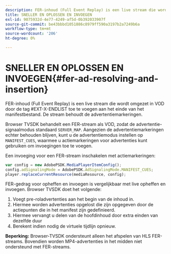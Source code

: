 ```yaml
---
description: FER-inhoud (Full Event Replay) is een live stream die wordt omgezet in VOD door de tag
title: SNELLER EN OPLOSSEN EN INVOEGEN
exl-id: 9075932d-4e77-4249-af5d-0b392033907f
source-git-commit: be43bbbd1051886c8979ff590a3197b2a7249b6a
workflow-type: tm+mt
source-wordcount: '206'
ht-degree: 0%

---
```


# SNELLER EN OPLOSSEN EN INVOEGEN{#fer-ad-resolving-and-insertion}

FER-inhoud (Full Event Replay) is een live stream die wordt omgezet in VOD door de tag #EXT-X-ENDLIST toe te voegen aan het einde van het manifestbestand. De stream behoudt de advertentiemarkeringen.

Browser TVSDK behandelt een FER-stream als VOD, zodat de advertentie-signaalmodus standaard `SERVER_MAP`. Aangezien de advertentiemarkeringen echter behouden blijven, kunt u de advertentiemodus instellen op `MANIFEST_CUES`, waarmee u actiemarkeringen voor advertenties kunt gebruiken om invoegingen toe te voegen.

Een invoeging voor een FER-stream inschakelen met actiemarkeringen:

```js
var config = new AdobePSDK.MediaPlayerItemConfig(); 
config.adSignalingMode = AdobePSDK.AdSignalingMode.MANIFEST_CUES; 
player.replaceCurrentResource(mediaResource, config);
```

FER-gedrag voor opheffen en invoegen is vergelijkbaar met live opheffen en invoegen. Browser TVSDK doet het volgende:

1. Voegt pre-roladvertenties aan het begin van de inhoud in.
1. Hiermee worden advertenties opgelost die zijn opgegeven door de actiepunten die in het manifest zijn gedefinieerd.
1. Hiermee vervangt u delen van de hoofdinhoud door extra einden van dezelfde duur
1. Berekent indien nodig de virtuele tijdlijn opnieuw.

**Beperking:** Browser-TVSDK ondersteunt alleen het afspelen van HLS FER-streams. Bovendien worden MP4-advertenties in het midden niet ondersteund met FER-streams.
